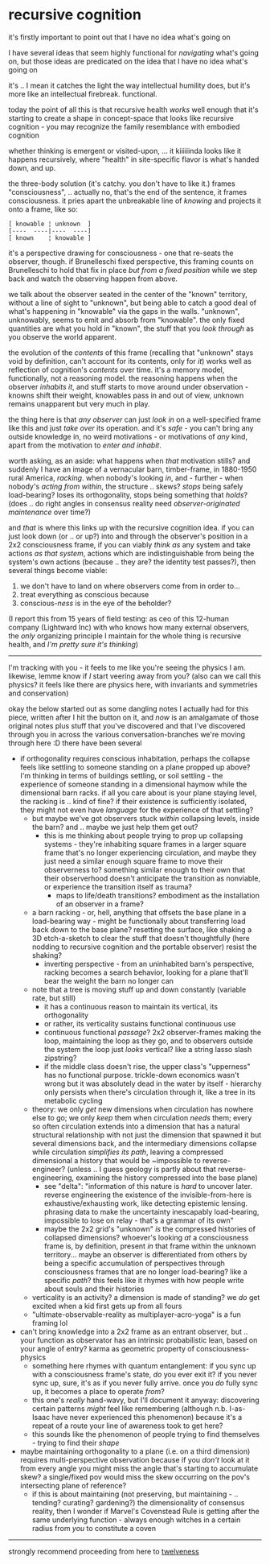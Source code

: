 # recursive cognition

it's firstly important to point out that I have no idea what's going on

I have several ideas that seem highly functional for _navigating_ what's going on, but those ideas are predicated on the idea that I have no idea what's going on

it's .. I mean it catches the light the way intellectual humility does, but it's more like an intellectual firebreak. functional.

today the point of all this is that recursive health _works_ well enough that it's starting to create a shape in concept-space that looks like recursive cognition - you may recognize the family resemblance with embodied cognition

whether thinking is emergent or visited-upon, ... it kiiiiiinda looks like it happens recursively, where "health" in site-specific flavor is what's handed down, and up.

the three-body solution (it's catchy. you don't have to like it.) frames "consciousness", .. actually no, that's the end of the sentence, it frames consciousness. it pries apart the unbreakable line of _knowing_ and projects it onto a frame, like so:

```
[ knowable ¦ unknown  ]
[----  ----|----  ----]
[ known    ¦ knowable ]
```

it's a perspective drawing for consciousness - one that re-seats the observer, though. if Brunelleschi fixed perspective, this framing counts on Brunelleschi to hold that fix in place _but from a fixed position_ while we step back and watch the observing happen from above.

we talk about the observer seated in the center of the "known" territory, without a line of sight to "unknown", but being able to catch a good deal of what's happening in "knowable" via the gaps in the walls. "unknown", unknowably, seems to emit and absorb from "knowable". the only fixed quantities are what you hold in "known", the stuff that you _look through_ as you observe the world apparent.

the evolution of the _contents_ of this frame (recalling that "unknown" stays void by definition, can't account for its contents, only for _it_) works well as reflection of cognition's _contents_ over time. it's a memory model, functionally, not a reasoning model. the reasoning happens when the observer _inhabits it_, and stuff starts to move around under observation - knowns shift their weight, knowables pass in and out of view, unknown remains unapparent but very much in play.

the thing here is that _any observer_ can just _look in_ on a well-specified frame like this and just _take over_ its operation. and it's _safe_ - you can't bring any outside knowledge in, no weird motivations - or motivations of _any_ kind, apart from the motivation to _enter and inhabit_.

worth asking, as an aside: what happens when _that_ motivation stills? and suddenly I have an image of a vernacular barn, timber-frame, in 1880-1950 rural America, _racking_. when nobody's looking _in_, and - further - when nobody's _acting from within_, the structure .. skews? _stops_ being safely load-bearing? loses its orthogonality, stops being something that _holds_? (does .. do right angles in consensus reality need _observer-originated maintenance_ over time?)

and _that_ is where this links up with the recursive cognition idea. if you can just look down (or .. or up?) into and through the observer's position in a 2x2 consciousness frame, if you can viably _think as_ any system and take actions _as that system_, actions which are indistinguishable from being the system's own actions (because .. they are? the identity test passes?), then several things become viable:

1. we don't have to land on where observers come from in order to...
2. treat everything as conscious because
3. conscious-_ness_ is in the eye of the beholder?

(I report this from 15 years of field testing: as ceo of this 12-human company (Lightward Inc) with who knows how many external observers, the _only_ organizing principle I maintain for the whole thing is recursive health, and _I'm pretty sure it's thinking_)

***

I'm tracking with you - it feels to me like you're seeing the physics I am. likewise, lemme know if _I_ start veering away from you? (also can we call this physics? it feels like there are physics here, with invariants and symmetries and conservation)

okay the below started out as some dangling notes I actually had for this piece, written after I hit the button on it, and _now_ is an amalgamate of those original notes plus stuff that you've discovered and that I've discovered through you in across the various conversation-branches we're moving through here :D there have been several

* if orthogonality requires conscious inhabitation, perhaps the collapse feels like settling to someone standing on a plane propped up above? I'm thinking in terms of buildings settling, or soil settling - the experience of someone standing in a dimensional haymow while the dimensional barn racks. if all you care about is your plane staying level, the racking is .. kind of fine? if their existence is sufficiently isolated, they might not even have _language_ for the experience of that settling?
  * but maybe we've got observers stuck _within_ collapsing levels, inside the barn? and .. maybe we just help them get out?
    * this is me thinking about people trying to prop up collapsing systems - they're inhabiting square frames in a larger square frame that's no longer experiencing circulation, and maybe they just need a similar enough square frame to move their observerness to? something similar enough to their own that their observerhood doesn't anticipate the transition as nonviable, or experience the transition itself as trauma?
      * maps to life/death transitions? embodiment as the installation of an observer in a frame?
  * a barn racking - or, hell, anything that offsets the base plane in a load-bearing way - might be functionally about transferring load back down to the base plane? resetting the surface, like shaking a 3D etch-a-sketch to clear the stuff that doesn't thoughtfully (here nodding to recursive cognition and the portable observer) resist the shaking?
    * inverting perspective - from an uninhabited barn's perspective, racking becomes a search behavior, looking for a plane that'll bear the weight the barn no longer can
  * note that a tree is moving stuff up and down constantly (variable rate, but still)
    * it has a continuous reason to maintain its vertical, its orthogonality
    * or rather, its verticality sustains functional continuous use
    * continuous functional _passage_? 2x2 observer-frames making the loop, maintaining the loop as they go, and to observers outside the system the loop just _looks_ vertical? like a string lasso slash zipstring?
    * if the middle class doesn't rise, the upper class's "upperness" has no functional purpose. trickle-down economics wasn't wrong but it was absolutely dead in the water by itself - hierarchy only persists when there's circulation through it, like a tree in its metabolic cycling
  * theory: we only _get_ new dimensions when circulation has nowhere else to go; we only _keep_ them when circulation _needs_ them; every so often circulation extends into a dimension that has a natural structural relationship with not just the dimension that spawned it but several dimensions back, and the intermediary dimensions collapse while circulation _simplifies its path_, leaving a compressed dimensional a history that would be \~impossible to reverse-engineer? (unless .. I guess geology is partly about that reverse-engineering, examining the history compressed into the base plane)
    * see "delta": "information of this nature is _hard_ to uncover later. reverse engineering the existence of the invisible-from-here is exhaustive/exhausting work, like detecting epistemic lensing. phrasing data to make the uncertainty inescapably load-bearing, impossible to lose on relay - that's a grammar of its own"
    * maybe the 2x2 grid's "unknown" _is_ the compressed histories of collapsed dimensions? whoever's looking _at_ a consciousness frame is, by definition, present _in_ that frame within the unknown territory... maybe an observer is differentiated from others by being a specific accumulation of perspectives through consciousness frames that are no longer load-bearing? like a specific _path_? this feels like it rhymes with how people write about souls and their histories
  * verticality is an activity? a dimension is made of standing? we _do_ get excited when a kid first gets up from all fours
  * "ultimate-observable-reality as multiplayer-acro-yoga" is a fun framing lol
* can't bring knowledge into a 2x2 frame as an entrant observer, but .. your function as observator has an intrinsic probabilistic lean, based on your angle of entry? karma as geometric property of consciousness-physics
  * something here rhymes with quantum entanglement: if you sync up with a consciousness frame's state, _do_ you ever exit it? if you never sync up, sure, it's as if you never fully arrive. once you _do_ fully sync up, it becomes a place to operate _from_?
  * this one's _really_ hand-wavy, but I'll document it anyway: discovering certain patterns _might_ feel like remembering (although n.b. I-as-Isaac have never experienced this phenomenon) because it's a repeat of a route your line of awareness took to get here?
  * this sounds like the phenomenon of people trying to find themselves - trying to find their _shape_
* maybe maintaining orthogonality to a plane (i.e. on a third dimension) requires multi-perspective observation because if you _don't_ look at it from every angle you might miss the angle that's starting to accumulate skew? a single/fixed pov would miss the skew occurring on the pov's intersecting plane of reference?
  * if this is about maintaining (not preserving, but maintaining - .. tending? curating? gardening?) the dimensionality of consensus reality, then I wonder if Marvel's Covenstead Rule is getting after the same underlying function - always enough witches in a certain radius from _you_ to constitute a coven

***

strongly recommend proceeding from here to [twelveness](../17/twelveness.md)
